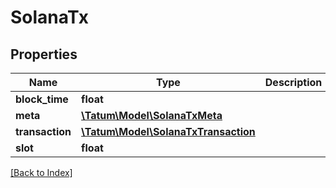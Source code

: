 # SolanaTx

## Properties

Name | Type | Description | Notes
------------ | ------------- | ------------- | -------------
**block_time** | **float** |  | [optional]
**meta** | [**\Tatum\Model\SolanaTxMeta**](SolanaTxMeta.md) |  | [optional]
**transaction** | [**\Tatum\Model\SolanaTxTransaction**](SolanaTxTransaction.md) |  | [optional]
**slot** | **float** |  | [optional]

[[Back to Index]](../index.md)
